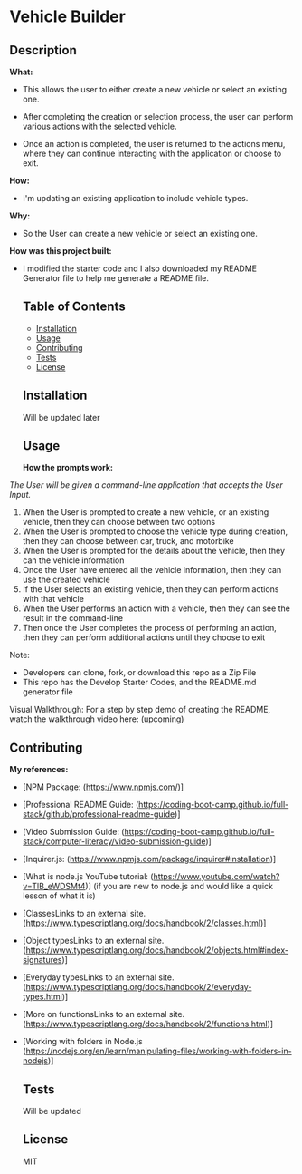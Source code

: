   # Vehicle Builder
  
  ## Description
  **What:**
- This allows the user to either create a new vehicle or select an existing one.

- After completing the creation or selection process, the user can perform various actions with the selected vehicle.

-  Once an action is completed, the user is returned to the actions menu, where they can continue interacting with the application or choose to exit.

**How:**
- I'm updating an existing application to include vehicle types.

**Why:**
- So the User can create a new vehicle or select an existing one.

**How was this project built:**
- I modified the starter code and I also downloaded my README Generator file to help me generate a README file.

  
  ## Table of Contents
  - [Installation](#installation)
  - [Usage](#usage)
  - [Contributing](#contributing)
  - [Tests](#tests)
  - [License](#license)
  
  ## Installation
  Will be updated later


  
  ## Usage
  **How the prompts work:**

_The User will be given a command-line application that accepts the User Input._

1. When the User is prompted to create a new vehicle, or an existing vehicle, then they can choose between two options
2. When the User is prompted to choose the vehicle type during creation, then they can choose between car, truck, and motorbike
3. When the User is prompted for the details about the vehicle, then they can the vehicle information
4. Once the User have entered all the vehicle information, then they can use the created vehicle
5. If the User selects an existing vehicle, then they can perform actions with that vehicle
6. When the User performs an action with a vehicle, then they can see the result in the command-line
7. Then once the User completes the process of performing an action, then they can perform additional actions until they choose to exit

Note:
- Developers can clone, fork, or download this repo as a Zip File
- This repo has the Develop Starter Codes, and the README.md generator file

Visual Walkthrough: For a step by step demo of creating the README, watch the walkthrough video here: (upcoming)

  
  ## Contributing
  **My references:**

- [NPM Package: (https://www.npmjs.com/)]

- [Professional README Guide: (https://coding-boot-camp.github.io/full-stack/github/professional-readme-guide)]

- [Video Submission Guide: (https://coding-boot-camp.github.io/full-stack/computer-literacy/video-submission-guide)]

- [Inquirer.js: (https://www.npmjs.com/package/inquirer#installation)]

- [What is node.js YouTube tutorial: (https://www.youtube.com/watch?v=TlB_eWDSMt4)] (if you are new to node.js and would like a quick lesson of what it is)

- [ClassesLinks to an external site. (https://www.typescriptlang.org/docs/handbook/2/classes.html)]

- [Object typesLinks to an external site. (https://www.typescriptlang.org/docs/handbook/2/objects.html#index-signatures)]

- [Everyday typesLinks to an external site. (https://www.typescriptlang.org/docs/handbook/2/everyday-types.html)]

- [More on functionsLinks to an external site. (https://www.typescriptlang.org/docs/handbook/2/functions.html)]

- [Working with folders in Node.js (https://nodejs.org/en/learn/manipulating-files/working-with-folders-in-nodejs)]

  
  ## Tests
  Will be updated

  
  ## License
  MIT
      
